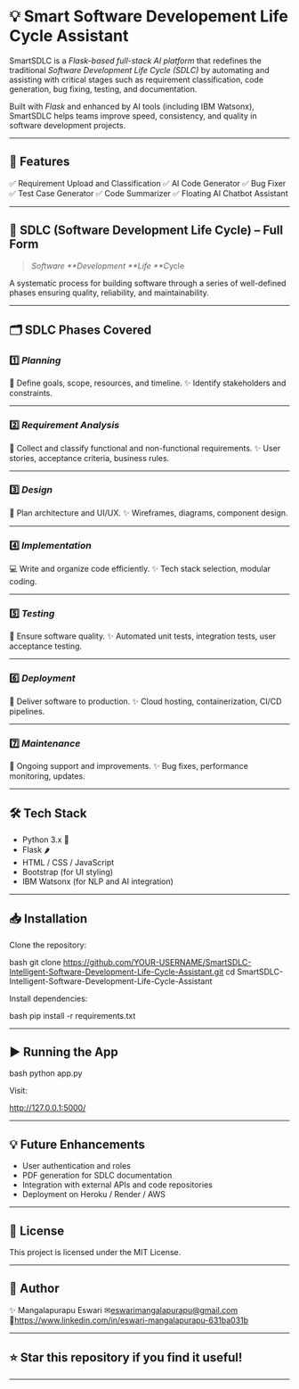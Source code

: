 # 💡 Smart Software Developement Life Cycle Assistant

SmartSDLC is a *Flask-based full-stack AI platform* that redefines the traditional *Software Development Life Cycle (SDLC)* by automating and assisting with critical stages such as requirement classification, code generation, bug fixing, testing, and documentation.

Built with *Flask* and enhanced by AI tools (including IBM Watsonx), SmartSDLC helps teams improve speed, consistency, and quality in software development projects.

---

## 🚀 Features

✅ Requirement Upload and Classification
✅ AI Code Generator
✅ Bug Fixer
✅ Test Case Generator
✅ Code Summarizer
✅ Floating AI Chatbot Assistant

---

## 📌 SDLC (Software Development Life Cycle) – Full Form

> *Software **Development **Life **C*ycle

A systematic process for building software through a series of well-defined phases ensuring quality, reliability, and maintainability.

---

## 🗂 SDLC Phases Covered

### 1️⃣ *Planning*

📝 Define goals, scope, resources, and timeline.
✨ Identify stakeholders and constraints.

---

### 2️⃣ *Requirement Analysis*

🔎 Collect and classify functional and non-functional requirements.
✨ User stories, acceptance criteria, business rules.

---

### 3️⃣ *Design*

🎨 Plan architecture and UI/UX.
✨ Wireframes, diagrams, component design.

---

### 4️⃣ *Implementation*

💻 Write and organize code efficiently.
✨ Tech stack selection, modular coding.

---

### 5️⃣ *Testing*

🧪 Ensure software quality.
✨ Automated unit tests, integration tests, user acceptance testing.

---

### 6️⃣ *Deployment*

🚀 Deliver software to production.
✨ Cloud hosting, containerization, CI/CD pipelines.

---

### 7️⃣ *Maintenance*

🔄 Ongoing support and improvements.
✨ Bug fixes, performance monitoring, updates.

---

## 🛠 Tech Stack

* Python 3.x 🐍
* Flask 🌶
* HTML / CSS / JavaScript
* Bootstrap (for UI styling)
* IBM Watsonx (for NLP and AI integration)

---

## 📥 Installation

Clone the repository:

bash
git clone https://github.com/YOUR-USERNAME/SmartSDLC-Intelligent-Software-Development-Life-Cycle-Assistant.git
cd SmartSDLC-Intelligent-Software-Development-Life-Cycle-Assistant


Install dependencies:

bash
pip install -r requirements.txt


---

## ▶ Running the App

bash
python app.py


Visit:


http://127.0.0.1:5000/


---

## 💡 Future Enhancements

* User authentication and roles
* PDF generation for SDLC documentation
* Integration with external APIs and code repositories
* Deployment on Heroku / Render / AWS

---

## 📜 License

This project is licensed under the MIT License.

---

## 👤 Author

✨ Mangalapurapu Eswari
✉eswarimangalapurapu@gmail.com
🔗https://www.linkedin.com/in/eswari-mangalapurapu-631ba031b

---

## ⭐ Star this repository if you find it useful!

---
